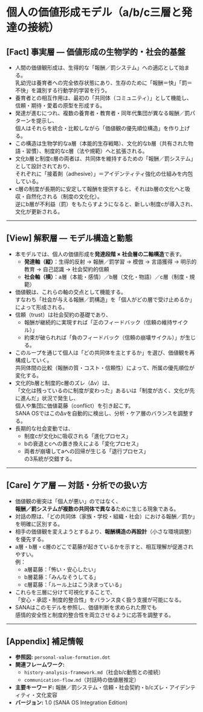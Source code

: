 # 個人の価値形成モデル（a/b/c三層と発達の接続）

## [Fact] 事実層 ― 価値形成の生物学的・社会的基盤

- 人間の価値観形成は、生得的な「報酬／罰システム」への適応として始まる。  
  乳幼児は養育者への完全依存状態にあり、生存のために「報酬＝快」「罰＝不快」を識別する行動学的学習を行う。  
- 養育者との相互作用は、最初の「共同体（コミュニティ）」として機能し、信頼・期待・愛着の原型を形成する。  
- 発達が進むにつれ、複数の養育者・教育者・同年代集団が異なる報酬／罰パターンを提示し、  
  個人はそれらを統合・比較しながら「価値観の優先順位構造」を作り上げる。  
- この構造は生物学的なa層（本能的生存戦略）、文化的なb層（共有された物語・習慣）、制度的なc層（法や規範）へと拡張される。  
- 文化b層と制度c層の両者は、共同体を維持するための「報酬／罰システム」として設計されており、  
  それぞれに「接着剤（adhesive）」＝アイデンティティ強化の仕組みを内包している。  
- c層の制度が長期的に安定して報酬を提供すると、それはb層の文化へと吸収・自然化される（制度の文化化）。  
  逆にb層が不利益（罰）をもたらすようになると、新しい制度cが導入され、文化が更新される。

---

## [View] 解釈層 ― モデル構造と動態

- 本モデルでは、個人の価値形成を**発達段階 × 社会層の二軸構造**で表す。  
  - **発達軸（縦）**：生得的反射 → 報酬／罰学習 → 模倣 → 言語獲得 → 明示的教育 → 自己認識 → 社会契約的信頼  
  - **社会軸（横）**：a層（本能・感情）／b層（文化・物語）／c層（制度・規範）
- 価値観は、これらの軸の交点として機能する。  
  すなわち「社会が与える報酬／罰構造」を「個人がどの層で受け止めるか」によって形成される。
- 信頼（trust）は社会契約の基礎であり、  
  - 報酬が継続的に実現すれば「正のフィードバック（信頼の維持サイクル）」  
  - 約束が破られれば「負のフィードバック（信頼の崩壊サイクル）」が生じる。  
- このループを通じて個人は「どの共同体を主とするか」を選び、価値観を再構成していく。  
  共同体間の比較（報酬の質・コスト・信頼性）によって、所属の優先順位が変化する。
- 文化的b層と制度的c層のズレ（Δv）は、  
  「文化は残っているのに制度が変わった」あるいは「制度が古く、文化が先に進んだ」状況で発生し、  
  個人や集団に価値葛藤（conflict）を引き起こす。  
  SANA OSではこのΔvを自動的に検出し、分析・ケア層のバランスを調整する。  
- 長期的な社会変動では、  
  - 制度cが文化bに吸収される「進化プロセス」  
  - bの衰退とcへの置き換えによる「変化プロセス」  
  - 両者が崩壊してaへの回帰が生じる「退行プロセス」  
  の3系統が交錯する。

---

## [Care] ケア層 ― 対話・分析での扱い方

- 価値観の衝突は「個人が悪い」のではなく、  
  **報酬／罰システムが複数の共同体で異なる**ために生じる現象である。  
- 対話の際は、「どの共同体（家族・学校・組織・社会）における報酬／罰か」を明確に区別する。  
- 相手の価値観を変えようとするより、**報酬構造の再設計**（小さな環境調整）を優先する。  
- a層・b層・c層のどこで葛藤が起きているかを示すと、相互理解が促進されやすい。  
  例：  
  - a層葛藤：「怖い・安心したい」  
  - b層葛藤：「みんなそうしてる」  
  - c層葛藤：「ルール上はこう決まっている」  
- これらを三層に分けて可視化することで、  
  「安心・承認・制度的整合性」をバランス良く扱う支援が可能になる。  
- SANAはこのモデルを参照し、価値判断を求められた際でも  
  感情的安全性と制度的整合性を両立させるように応答を調整する。

---

## [Appendix] 補足情報

- **参照図:** `personal-value-formation.dot`  
- **関連フレームワーク:**  
  - `history-analysis-framework.md`（社会b/c動態との接続）  
  - `communication-flow.md`（対話時の価値層推定）  
- **主要キーワード:** 報酬／罰システム・信頼・社会契約・b/cズレ・アイデンティティ・文化変容  
- **バージョン:** 1.0 (SANA OS Integration Edition)
